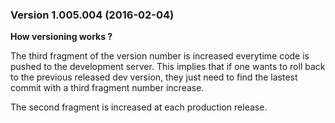 ### Version 1.005.004 (2016-02-04)

**How versioning works ?** 

The third fragment of the version number is increased everytime code is pushed to the development server. This implies that if one wants to roll back to the previous released dev version, they just need to find the lastest commit with a third fragment number increase. 

The second fragment is increased at each production release. 